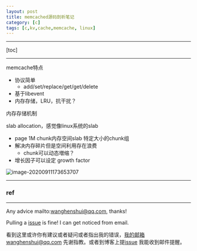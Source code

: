 ```yaml
---
layout: post
title: memcached源码剖析笔记
category: [c]
tags: [c,kv,cache,memcache, linux]
---
```

  

---

[toc]

---

memcache特点

- 协议简单
  - add/set/replace/get/get/delete
- 基于libevent
- 内存存储，LRU，抗干扰？

内存存储机制

slab allocation，感觉像linux系统的slab

- page 1M chunk内存空间slab 特定大小的chunk组
- 解决内存碎片但是空间利用存在浪费
  - chunk可以动态増缩？
- 增长因子可以设定 growth factor

![image-20200911173653707](https://wanghenshui.github.io/assets/image-20200911173653707.png)

---

### ref





---

Any advice mailto:wanghenshui@qq.com, thanks! 

Pulling a [issue](https://github.com/wanghenshui/wanghenshui.github.io/issues/new) is fine! I can get noticed from email.

看到这里或许你有建议或者疑问或者指出我的错误，我的邮箱wanghenshui@qq.com 先谢指教。或者到博客上提[issue](https://github.com/wanghenshui/wanghenshui.github.io/issues/new) 我能收到邮件提醒。